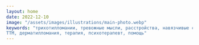 ```yaml
---
layout: home
date: 2022-12-10
image: "/assets/images/illustrations/main-photo.webp"
keywords: "трихотилломании, тревожные мысли, расстройства, навязчивые состояния, неврозы,
ТТМ, дерматилломания, терапия, психотерапевт, помощь"
---
```

